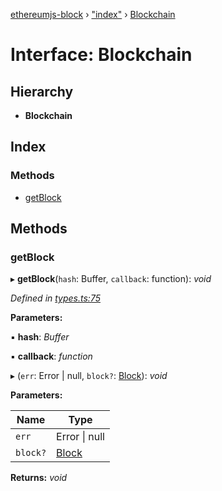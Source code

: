 [ethereumjs-block](../README.md) › ["index"](../modules/_index_.md) › [Blockchain](_index_.blockchain.md)

# Interface: Blockchain

## Hierarchy

* **Blockchain**

## Index

### Methods

* [getBlock](_index_.blockchain.md#getblock)

## Methods

###  getBlock

▸ **getBlock**(`hash`: Buffer, `callback`: function): *void*

*Defined in [types.ts:75](https://github.com/ethereumjs/ethereumjs-vm/blob/master/packages/block/src/types.ts#L75)*

**Parameters:**

▪ **hash**: *Buffer*

▪ **callback**: *function*

▸ (`err`: Error | null, `block?`: [Block](../classes/_index_.block.md)): *void*

**Parameters:**

Name | Type |
------ | ------ |
`err` | Error &#124; null |
`block?` | [Block](../classes/_index_.block.md) |

**Returns:** *void*

